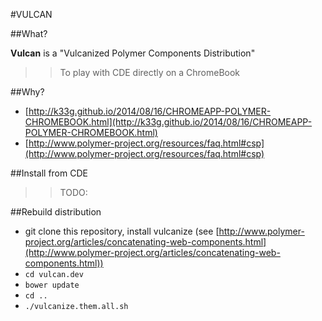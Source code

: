 #VULCAN

##What?

**Vulcan** is a "Vulcanized Polymer Components Distribution"

>>To play with CDE directly on a ChromeBook

##Why?

- [http://k33g.github.io/2014/08/16/CHROMEAPP-POLYMER-CHROMEBOOK.html](http://k33g.github.io/2014/08/16/CHROMEAPP-POLYMER-CHROMEBOOK.html)
- [http://www.polymer-project.org/resources/faq.html#csp](http://www.polymer-project.org/resources/faq.html#csp)

##Install from CDE

>>TODO:

##Rebuild distribution

- git clone this repository, install vulcanize (see [http://www.polymer-project.org/articles/concatenating-web-components.html](http://www.polymer-project.org/articles/concatenating-web-components.html))
- `cd vulcan.dev`
- `bower update`
- `cd ..`
- `./vulcanize.them.all.sh`

